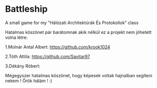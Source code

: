 # Battleship
A small game for my "Hálózati Architektúrák És Protokollok" class


Hatalmas köszönet pár barátomnak akik nélkül ez a projekt nem jöhetett volna létre:

1.Molnár Antal Albert: https://github.com/krook1024

2.Tóth Attila: https://github.com/Savitar97

3.Dékány Róbert:

Mégegyszer hatalmas köszönet, hogy képesek voltak hajnalban segíteni nekem ! Örök hálám ! :)
